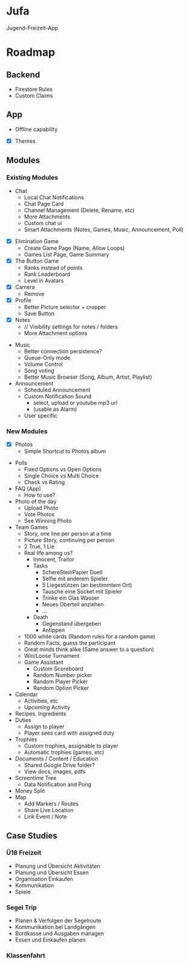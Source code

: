 # Jufa

Jugend-Freizeit-App

# Roadmap

## Backend

- Firestore Rules
- Custom Claims

## App

- Offline capability
- [x] Themes

## Modules

### Existing Modules

- Chat
  - Local Chat Notifications
  - Chat Page Card
  - Channel Management (Delete, Rename, etc)
  - More Attachments
  - Custom chat ui
  - Smart Attachments (Notes, Games, Music, Announcement, Poll)
- [x] Elimination Game
  - Create Game Page (Name, Allow Loops)
  - Games List Page, Game Summary
- [x] The Button Game
  - Ranks instead of points
  - Rank Leaderboard
  - Level in Avatars
- [x] Camera
  - Remove
- [x] Profile
  - Better Picture selector + cropper
  - Save Button
- [x] Notes
  - // Visibility settings for notes / folders
  - More Attachment options
- Music
  - Better connection persistence?
  - Queue-Only mode
  - Volume Control
  - Song voting
  - Better Music Browser (Song, Album, Artist, Playlist)
- Announcement
  - Scheduled Announcement
  - Custom Notification Sound
    - select, upload or youtube mp3 url
    - (usable as Alarm)
  - User specific

### New Modules

- [x] Photos
  - Simple Shortcut to Photos album
- Polls
  - Fixed Options vs Open Options
  - Single Choice vs Multi Choice
  - Check vs Rating
- FAQ (App)
  - How to use?
- Photo of the day
  - Upload Photo
  - Vote Photos
  - See Winning Photo
- Team Games
  - Story, one line per person at a time
  - Picture Story, continuing per person
  - 2 True, 1 Lie
  - Real life among us?
      - Innocent, Traitor
      - Tasks
        - SchereSteinPapier Duell
        - Selfie mit anderem Spieler
        - 5 Liegestützen (an bestimmtem Ort)
        - Tausche eine Socket mit Spieler
        - Trinke ein Glas Wasser
        - Neues Oberteil anziehen
        - ...
      - Death
        - Gegenstand übergeben
        - Antippen
  - 1000 white cards (Random rules for a random game)
  - Random Facts, guess the participant
  - Great minds think alike (Same answer to a question)
  - Win/Loose Turnament
  - Game Assistant
    - Custom Scoreboard
    - Random Number picker
    - Random Player Picker
    - Random Option Picker
- Calendar
  - Activities, etc
  - Upcoming Activity
- Recipes, Ingredients
- Duties
  - Assign to player
  - Player sees card with assigned duty 
- Trophies
  - Custom trophies, assignable to player
  - Automatic trophies (games, etc)
- Documents / Content / Education
  - Shared Google Drive folder?
  - View docs, images, pdfs
- Screentime Tree
  - Data Notification and Pong
- Money Split
- Map
  - Add Markers / Routes
  - Share Live Location
  - Link Event / Note



## Case Studies

### Ü18 Freizeit

- Planung und Übersicht Aktivitäten
- Planung und Übersicht Essen
- Organisation Einkaufen
- Kommunikation
- Spiele

### Segel Trip

- Planen & Verfolgen der Segelroute
- Kommunikation bei Landgängen
- Bordkasse und Ausgaben managen
- Essen und Einkaufen planen

### Klassenfahrt


### 